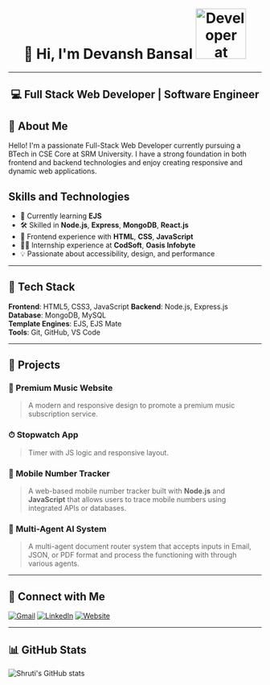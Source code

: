 <h1 align="center">  👋 Hi, I'm Devansh Bansal <img src="https://raw.githubusercontent.com/TheDudeThatCode/TheDudeThatCode/master/Assets/Developer.gif" alt="Developer at work" width="100"/> </h1>

---

<h2 align="center"> 💻 Full Stack Web Developer | Software Engineer </h2>

## 🚀 About Me

Hello! I'm a passionate Full-Stack Web Developer currently pursuing a BTech in CSE Core at SRM University. I have a strong foundation in both frontend and backend technologies and enjoy creating responsive and dynamic web applications.


## Skills and Technologies

- 🌱 Currently learning **EJS**
- 🛠️ Skilled in **Node.js**, **Express**, **MongoDB**, **React.js**
- 🎨 Frontend experience with **HTML**, **CSS**, **JavaScript**
- 👩‍🏫 Internship experience at **CodSoft**, **Oasis Infobyte**
- 💡 Passionate about accessibility, design, and performance

---

## 🧰 Tech Stack

**Frontend**: HTML5, CSS3, JavaScript
**Backend**: Node.js, Express.js  
**Database**: MongoDB, MySQL  
**Template Engines**: EJS, EJS Mate  
**Tools**: Git, GitHub, VS Code

---

## 📌 Projects

### 🎵 Premium Music Website
> A modern and responsive design to promote a premium music subscription service.

### ⏱ Stopwatch App
> Timer with JS logic and responsive layout.

### 📱 Mobile Number Tracker
> A web-based mobile number tracker built with **Node.js** and **JavaScript** that allows users to trace mobile numbers using integrated APIs
or databases.

### 🧠 Multi-Agent AI System
> A multi-agent document router system that accepts inputs in Email, JSON, or PDF format and process the functioning with through various agents.

---

## 🤝 Connect with Me
[![Gmail](https://img.icons8.com/color/48/000000/gmail--v1.png)](mailto:devanshbansal500@gmail.com) [![LinkedIn](https://img.icons8.com/color/48/000000/linkedin.png)](https://www.linkedin.com/in/devansh-bansal-329ab7b1/) [![Website](https://img.icons8.com/color/48/000000/browser.png)](https://devansh-bansal.netlify.app/)

---

## 📊 GitHub Stats

![Shruti's GitHub stats](https://github-readme-stats.vercel.app/api?username=dev9923&show_icons=true&theme=radical)



